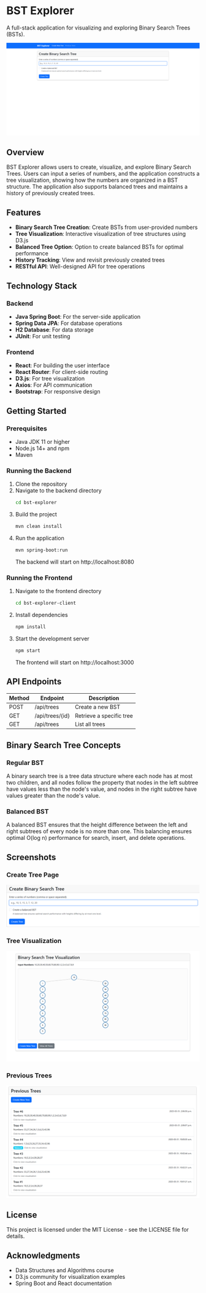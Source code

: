 # BST Explorer

A full-stack application for visualizing and exploring Binary Search Trees (BSTs).

![BST Explorer Screenshot](public/main.png)

## Overview

BST Explorer allows users to create, visualize, and explore Binary Search Trees. Users can input a series of numbers, and the application constructs a tree visualization, showing how the numbers are organized in a BST structure. The application also supports balanced trees and maintains a history of previously created trees.

## Features

- **Binary Search Tree Creation**: Create BSTs from user-provided numbers
- **Tree Visualization**: Interactive visualization of tree structures using D3.js
- **Balanced Tree Option**: Option to create balanced BSTs for optimal performance
- **History Tracking**: View and revisit previously created trees
- **RESTful API**: Well-designed API for tree operations

## Technology Stack

### Backend

- **Java Spring Boot**: For the server-side application
- **Spring Data JPA**: For database operations
- **H2 Database**: For data storage
- **JUnit**: For unit testing

### Frontend

- **React**: For building the user interface
- **React Router**: For client-side routing
- **D3.js**: For tree visualization
- **Axios**: For API communication
- **Bootstrap**: For responsive design

## Getting Started

### Prerequisites

- Java JDK 11 or higher
- Node.js 14+ and npm
- Maven

### Running the Backend

1. Clone the repository
2. Navigate to the backend directory
   ```bash
   cd bst-explorer
   ```
3. Build the project
   ```bash
   mvn clean install
   ```
4. Run the application
   ```bash
   mvn spring-boot:run
   ```
   The backend will start on http://localhost:8080

### Running the Frontend

1. Navigate to the frontend directory
   ```bash
   cd bst-explorer-client
   ```
2. Install dependencies
   ```bash
   npm install
   ```
3. Start the development server
   ```bash
   npm start
   ```
   The frontend will start on http://localhost:3000

## API Endpoints

| Method | Endpoint        | Description              |
| ------ | --------------- | ------------------------ |
| POST   | /api/trees      | Create a new BST         |
| GET    | /api/trees/{id} | Retrieve a specific tree |
| GET    | /api/trees      | List all trees           |

## Binary Search Tree Concepts

### Regular BST

A binary search tree is a tree data structure where each node has at most two children, and all nodes follow the property that nodes in the left subtree have values less than the node's value, and nodes in the right subtree have values greater than the node's value.

### Balanced BST

A balanced BST ensures that the height difference between the left and right subtrees of every node is no more than one. This balancing ensures optimal O(log n) performance for search, insert, and delete operations.

## Screenshots

### Create Tree Page

![Create Tree](public/two.png)

### Tree Visualization

![Tree Visualization](public/one.png)

### Previous Trees

![Previous Trees](public/three.png)


## License

This project is licensed under the MIT License - see the LICENSE file for details.

## Acknowledgments

- Data Structures and Algorithms course
- D3.js community for visualization examples
- Spring Boot and React documentation
